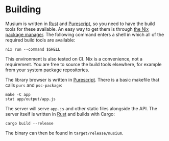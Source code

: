 # Building

Musium is written in [Rust][rust] and [Purescript][purescript], so you need to
have the build tools for these available. An easy way to get them is through
[the Nix package manager][nix]. The following command enters a shell in which
all of the required build tools are available:

    nix run --command $SHELL

This environment is also tested on <abbr>CI</abbr>. Nix is a convenience, not
a requirement. You are free to source the build tools elsewhere, for example
from your system package repositories.

The library browser is written in [Purescript][purescript]. There is a basic
makefile that calls `purs` and `psc-package`:

    make -C app
    stat app/output/app.js

The server will serve `app.js` and other static files alongside the API. The
server itself is written in [Rust][rust] and builds with Cargo:

    cargo build --release

The binary can then be found in `target/release/musium`.

[nix]:        https://nixos.org/
[rust]:       https://rust-lang.org
[purescript]: http://www.purescript.org/
